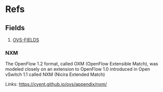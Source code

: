 # Refs

## Fields

1. [OVS-FIELDS](https://manpages.debian.org/testing/openvswitch-common/ovs-fields.7.en.html)



### NXM
The OpenFlow 1.2 format, called OXM (OpenFlow Extensible Match), was modeled closely on an extension to OpenFlow 1.0 introduced in Open vSwitch 1.1 called NXM (Nicira Extended Match)

Links: https://cyent.github.io/ovs/appendix/nxm/
